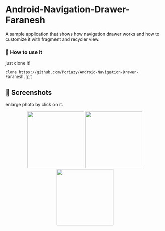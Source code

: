 # Android-Navigation-Drawer-Faranesh

A sample application that shows how navigation drawer works and how to customize it with fragment and recycler view.

### 🤔 How to use it

just clone it!
```
clone https://github.com/Poriazy/Android-Navigation-Drawer-Faranesh.git
```


## 📱 Screenshots
enlarge photo by click on it.

<div align="center">
	<img src="https://poriazed.com/navigatin_drawer_screenshots/1.png" width="180">
	<img src="https://poriazed.com/navigatin_drawer_screenshots/2.png" width="180">
	<img src="https://poriazed.com/navigatin_drawer_screenshots/3.png" width="180">
</div>

